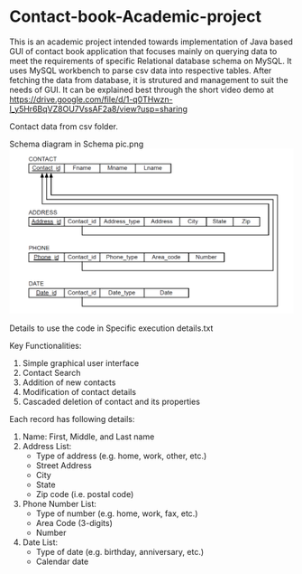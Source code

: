 # Contact-book-Academic-project

This is an academic project intended towards implementation of Java based GUI of contact book application that focuses mainly on querying data to meet the requirements of specific Relational database schema on MySQL. It uses MySQL workbench to parse csv data into respective tables. After fetching the data from database, it is strutured and management to suit the needs of GUI. It can be explained best through the short video demo at https://drive.google.com/file/d/1-q0THwzn-I_y5Hr6BqVZ8OU7VssAF2a8/view?usp=sharing

Contact data from csv folder.

Schema diagram in Schema pic.png 
![Schema image](/Schema_Pic.PNG)

Details to use the code in Specific execution details.txt

Key Functionalities:
1. Simple graphical user interface
2. Contact Search
3. Addition of new contacts
4. Modification of contact details
5. Cascaded deletion of contact and its properties

Each record has following details:
1. Name: First, Middle, and Last name
2. Address List:
    - Type of address (e.g. home, work, other, etc.)
    - Street Address
    - City
    - State
    - Zip code (i.e. postal code)
3. Phone Number List:
    - Type of number (e.g. home, work, fax, etc.)
    - Area Code (3-digits)
    - Number
4. Date List:
    - Type of date (e.g. birthday, anniversary, etc.)
    - Calendar date
